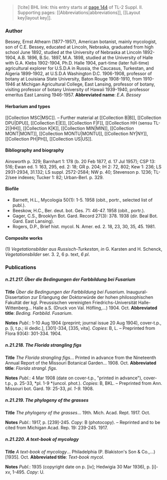 > [!cite] BHL link: this entry starts at [page 144](https://www.biodiversitylibrary.org/page/33265341) of TL-2 Suppl. II.
> Supporting pages: [[Abbreviations|abbreviations]], [[Layout key|layout key]].

### Author

Bessey, Ernst Athearn (1877-1957), American botanist, mainly mycologist, son of C.E. Bessey, educated at Lincoln, Nebraska, graduated from high school June 1892, studied at the University of Nebraska at Lincoln 1892-1904, A.B. 1896, B.Sc. 1897, M.A. 1898, studied at the University of Halle with G.A. Klebs 1902-1904, Ph.D. Halle 1904, part-time (later full-time) agricultural explorer for U.S.D.A in Russia, the Caucasus, Turkestan, and Algeria 1899-1902, at U.S.D.A Washington D.C. 1906-1908, professor of botany at Louisiana State University, Baton Rouge 1908-1910, from 1910-1946 at Michigan Agricultural College, East Lansing, professor of botany, visiting professor of botany University of Hawaii 1939-1940, professor emeritus East Lansing 1946-1957. 
**Abbreviated name**: *E.A. Bessey*

#### Herbarium and types

[[Collection MSC|MSC]]. – Further material at [[Collection B|B]], [[Collection DPU|DPU]], [[Collection E|E]], [[Collection F|F]], [[Collection HH (sensu TL-2)|HH]], [[Collection K|K]], [[Collection MIN|MIN]], [[Collection MONT|MONT]], [[Collection MONTU|MONTU]], [[Collection NY|NY]], [[Collection PH|PH]], [[Collection US|US]].

#### Bibliography and biography

Ainsworth p. 329; Barnhart 1: 178 (b. 20 Feb 1877, d. 17 Jul 1957); CSP 13: 516; Ewan ed. 1: 163, 295, ed. 2: 18; GR p. 204; IH 2: 72, 802; Kew 1: 236; LS 2931-2934, 31.132; LS suppl. 2572-2584; NW p. 40; Stevenson p. 1236; TL-2/see indexes; Tucker 1: 82; Urban-Berl. p. 329.

#### Biofile

- Barnett, H.L., Mycologia 50(1): 1-5. 1958 (obit., portr., selected list of publ.).
- Beeskow, H.C., Ber. deut. bot. Ges. 71: 46-47. 1958 (obit., portr.).
- Gager, C.S., Brooklyn Bot. Gard. Record 27(3): 378. 1938 (dir. Beal Bot. Gard. East Lansing).
- Rogers, D.P., Brief hist. mycol. N. Amer. ed. 2. 18, 23, 30, 35, 45. 1981.

#### Composite works

(1) *Vegetationsbilder aus Russisch-Turkestan*, *in* G. Karsten and H. Schenck, *Vegetationsbilder* ser. 3. 2, 6 p. text, *6 pl*.

### Publications

##### n.21.217. Über die Bedingungen der Farbbildung bei Fusarium

**Title**
*Über die Bedingungen der Farbbildung bei Fusarium*. Inaugural-Dissertation zur Erlangung der Doktorwürde der hohen philosophischen Fakultät der kgl. Preussischen vereinigten Friedrichs-Universität Halle-Wittenberg... Halle a.S. (Druck von Val. Höfling,...) 1904. Oct.
**Abbreviated title**: *Beding. Farbbild. Fusarium*.

**Notes**
*Publ*.: 1-10 Aug 1904 (preprint; journal issue 20 Aug 1904), cover-t.p., p. \[i, t.p.; iii dedic.\], \[301\]-334, \[335, vita\]. *Copies*: B, L. – Preprinted from Flora 93(4): 301-334. 1904.

##### n.21.218. The Florida strangling figs

**Title**
*The Florida strangling figs*... Printed in advance from the Nineteenth Annual Report of the Missouri Botanical Garden... 1908. Oct.
**Abbreviated title**: *Florida strangl. figs*.

**Notes**
*Publ*.: 4 Mar 1908 (date on cover-t.p., "printed in advance"), cover-t.p., p. 25-33, *pl. 1-9 *(uncol. phot.). *Copies*: B, BKL. – Preprinted from Ann. Missouri bot. Gard. 19: 25-33, *pl. 1-9.* 1908.

##### n.21.219. The phylogeny of the grasses

**Title**
*The phylogeny of the grasses*... 19th. Mich. Acad. Rept. 1917. Oct.

**Notes**
*Publ*.: 1917, p. \[239\]-245. *Copy*: B (photocopy). – Reprinted and to be cited from Michigan Acad. Rep. 19: 239-245. 1917.

##### n.21.220. A text-book of mycology

**Title**
*A text-book of mycology*... Philadelphia (P. Blakiston's Son & Co.,...) \[1935\]. Oct.
**Abbreviated title**: *Text-book mycol.*

**Notes**
*Publ*.: 1935 (copyright date on p. \[iv\]; Hedwigia 30 Mar 1936), p. \[i\]-xv, 1-495. *Copy*: U.

